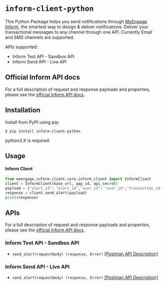 # `inform-client-python`

This Python Package helps you send notifications through [MoEngage Inform](https://www.moengage.com/blog/introducing-transactional-alerts-moengage-inform/), the smartest way to design &amp; deliver notifications. Deliver your transactional messages to any channel through one API. Currently Email and SMS channels are supported.

APIs supported:

- Inform Test API - Sandbox API
- Inform Send API - Live API

## Official Inform API docs

For a full description of request and response payloads and properties, please see the [official Inform API docs](https://help.moengage.com/hc/en-us/articles/10672957787284-Overview-Inform).

## Installation
Install from PyPI using pip:

```
$ pip install inform-client-python
```
python3.X is required.

## Usage


#### Inform  Client

```python
from moengage.inform.client.core.inform_client import InformClient
client = InformClient(base_url, app_id, api_secret)
payload = {"alert_id": "alert_id","user_id": "user_id","transaction_id": "transaction_id","payloads": {"SMS": {"recipient":"samplemobileno","personalized_attributes": {"attr": "value"}}}}
response = client.send_alert(payload)
print(response)
```


## APIs

For a full description of request and response payloads and properties, please see the [official Inform API docs](https://help.moengage.com/hc/en-us/articles/10672957787284-Overview-Inform).

### Inform Test API - Sandbox API

- `send_alert(requestbody) (response, Error)` [[Postman API Description]](https://www.postman.com/moengage-dev/workspace/api-docs/request/3182294-dce6282f-4e49-4f69-9dd4-1d531c286744)

### Inform Send API - Live API

- `send_alert(requestbody) (response, Error)` [[Postman API Description]](https://www.postman.com/moengage-dev/workspace/api-docs/request/3182294-47c54026-a3fd-4c7a-9480-504665f03228)


